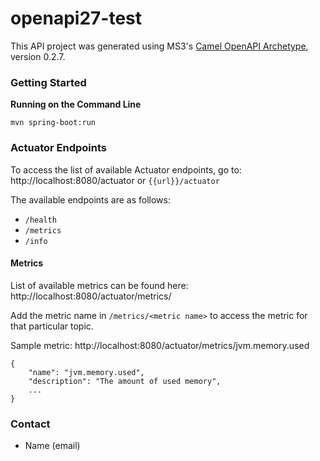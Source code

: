# openapi27-test

This API project was generated using MS3's [Camel OpenAPI Archetype](https://github.com/MS3Inc/camel-archetypes), version 0.2.7.

### Getting Started

**Running on the Command Line**

```
mvn spring-boot:run
```

<!-- 
**Running Locally using IDE**

This project uses Spring profiles, and corresponding openapi27-test-<env>.yaml files.

Use the following environment variables: 
   * ```spring.profiles.active=<env>```
   * ```spring.config.name=openapi27-test```

**Running on Command Line**

```
mvn spring-boot:run -Dspring-boot.run.profiles=<env> -Dspring-boot.run.arguments="--spring.config.name=openapi27-test"
```
-->

### Actuator Endpoints

To access the list of available Actuator endpoints, go to: http://localhost:8080/actuator or `{{url}}/actuator`

The available endpoints are as follows:

* `/health`
* `/metrics`
* `/info`

#### Metrics

List of available metrics can be found here: http://localhost:8080/actuator/metrics/

Add the metric name in `/metrics/<metric name>` to access the metric for that particular topic.

Sample metric: http://localhost:8080/actuator/metrics/jvm.memory.used

```
{
    "name": "jvm.memory.used",
    "description": "The amount of used memory",
    ...
}
```

### Contact

* Name (email)